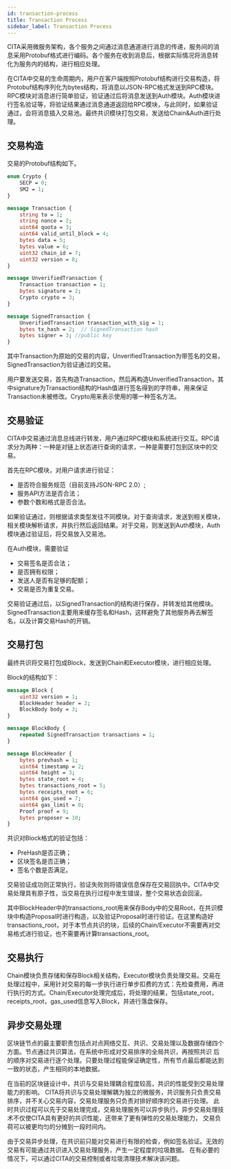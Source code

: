 ```yaml
---
id: transaction-process
title: Transaction Process
sidebar_label: Transaction Process
---
```


CITA采用微服务架构，各个服务之间通过消息通道进行消息的传递，服务间的消息采用Protobuf格式进行编码。各个服务在收到消息后，根据实际情况将消息转化为服务内的结构，进行相应处理。

在CITA中交易的生命周期内，用户在客户端按照Protobuf结构进行交易构造，将Protobuf结构序列化为bytes结构，将消息以JSON-RPC格式发送到RPC模块。RPC模块对消息进行简单验证，验证通过后将消息发送到Auth模块。Auth模块进行签名验证等，将验证结果通过消息通道返回给RPC模块，与此同时，如果验证通过，会将消息插入交易池。最终共识模块打包交易，发送给Chain&Auth进行处理。

## 交易构造

交易的Protobuf结构如下。

```protobuf
enum Crypto {
    SECP = 0;
    SM2 = 1;
}

message Transaction {
    string to = 1;
    string nonce = 2;
    uint64 quota = 3;
    uint64 valid_until_block = 4;
    bytes data = 5;
    bytes value = 6;
    uint32 chain_id = 7;
    uint32 version = 8;
}

message UnverifiedTransaction {
    Transaction transaction = 1;
    bytes signature = 2;
    Crypto crypto = 3;
}

message SignedTransaction {
    UnverifiedTransaction transaction_with_sig = 1;
    bytes tx_hash = 2;  // SignedTransaction hash
    bytes signer = 3; //public key
}
```

其中Transaction为原始的交易的内容，UnverifiedTransaction为带签名的交易，SignedTransaction为验证通过的交易。

用户要发送交易，首先构造Transaction，然后再构造UnverifiedTransaction，其中signature为Transaction结构的Hash值进行签名得到的字符串，用来保证Transaction未被修改。Crypto用来表示使用的哪一种签名方法。

## 交易验证

CITA中交易通过消息总线进行转发，用户通过RPC模块和系统进行交互。RPC请求分为两种：一种是对链上状态进行查询的请求，一种是需要打包到区块中的交易。

首先在RPC模块，对用户请求进行验证：

* 是否符合服务规范（目前支持JSON-RPC 2.0）;
* 服务API方法是否合法；
* 参数个数和格式是否合法。

如果验证通过，则根据请求类型发往不同模块。对于查询请求，发送到相关模块，相关模块解析请求，并执行然后返回结果。对于交易，则发送到Auth模块，Auth模块通过验证后，将交易放入交易池。

在Auth模块，需要验证

  * 交易签名是否合法；
  * 是否拥有权限；
  * 发送人是否有足够的配额；
  * 交易是否为重复交易。

交易验证通过后，以SignedTransaction的结构进行保存，并转发给其他模块。SignedTransaction主要用来缓存签名和Hash，这样避免了其他服务再去解签名，以及计算交易Hash的开销。

## 交易打包

最终共识将交易打包成Block，发送到Chain和Executor模块，进行相应处理。

Block的结构如下：

```protobuf
message Block {
    uint32 version = 1;
    BlockHeader header = 2;
    BlockBody body = 3;
}

message BlockBody {
    repeated SignedTransaction transactions = 1;
}

message BlockHeader {
    bytes prevhash = 1;
    uint64 timestamp = 2;
    uint64 height = 3;
    bytes state_root = 4;
    bytes transactions_root = 5;
    bytes receipts_root = 6;
    uint64 gas_used = 7;
    uint64 gas_limit = 8;
    Proof proof = 9;
    bytes proposer = 10;
}
```

共识对Block格式的验证包括：

  * PreHash是否正确；
  * 区块签名是否正确；
  * 签名个数是否满足。

交易验证成功则正常执行，验证失败则将错误信息保存在交易回执中。CITA中交易处理具有原子性，当交易在执行过程中发生错误，整个交易状态会回滚。

其中BlockHeader中的transactions_root用来保存Body中的交易Root，在共识模块中构造Proposal时进行构造，以及验证Proposal时进行验证。在这里构造好transactions_root，对于本节点共识的块，后续的Chain/Executor不需要再对交易格式进行验证，也不需要再计算transactions_root。

## 交易执行

Chain模块负责存储和保存Block相关结构，Executor模块负责处理交易。交易在处理过程中，采用针对交易的每一步执行进行单步扣费的方式：先检查费用，再进行执行的方式。Chain/Executor处理完成后，将处理的结果，包括state_root，receipts_root，gas_used信息写入Block，并进行落盘保存。

## 异步交易处理

区块链节点的最主要职责包括点对点网络交互、共识、交易处理以及数据存储四个方面。节点通过共识算法，在系统中形成对交易排序的全局共识，再按照共识
后的顺序对交易进行逐个处理。只要处理过程能保证确定性，所有节点最后都能达到一致的状态，产生相同的本地数据。

在当前的区块链设计中，共识与交易处理耦合程度较高，共识的性能受到交易处理能力的影响。
CITA将共识与交易处理解耦为独立的微服务，共识服务只负责交易排序，并不关心交易内容，交易处理服务只负责对排好顺序的交易进行处理。
此时共识过程可以先于交易处理完成，交易处理服务可以异步执行。异步交易处理技术不仅使CITA具有更好的共识性能，还带来了更有弹性的交易处理能力，
交易负荷可以被更均匀的分摊到一段时间内。

由于交易异步处理，在共识前只能对交易进行有限的检查，例如签名验证。无效的交易有可能通过共识进入交易处理服务，产生一定程度的垃圾数据。
在有必要的情况下，可以通过CITA的交易控制或者垃圾清理技术解决该问题。
